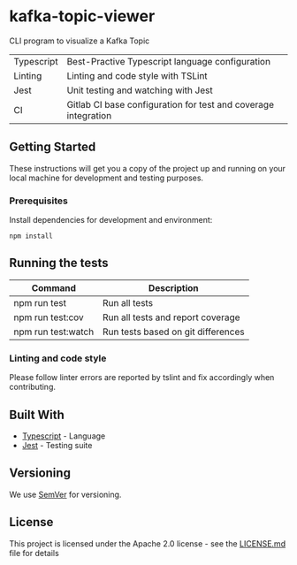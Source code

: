# kafka-topic-viewer

CLI program to visualize a Kafka Topic

|            |                                                                |
| ---------- | -------------------------------------------------------------- |
| Typescript | Best-Practive Typescript language configuration                |
| Linting    | Linting and code style with TSLint                             |
| Jest       | Unit testing and watching with Jest                            |
| CI         | Gitlab CI base configuration for test and coverage integration |

## Getting Started

These instructions will get you a copy of the project up and running on your local machine for development and testing purposes.

### Prerequisites

Install dependencies for development and environment:

```
npm install
```

## Running the tests

| Command            | Description                        |
| ------------------ | ---------------------------------- |
| npm run test       | Run all tests                      |
| npm run test:cov   | Run all tests and report coverage  |
| npm run test:watch | Run tests based on git differences |

### Linting and code style

Please follow linter errors are reported by tslint and fix accordingly when contributing.

## Built With

- [Typescript](https://www.typescriptlang.org/) - Language
- [Jest](https://facebook.github.io/jest/) - Testing suite

## Versioning

We use [SemVer](http://semver.org/) for versioning.

## License

This project is licensed under the Apache 2.0 license - see the [LICENSE.md](LICENSE.md) file for details
